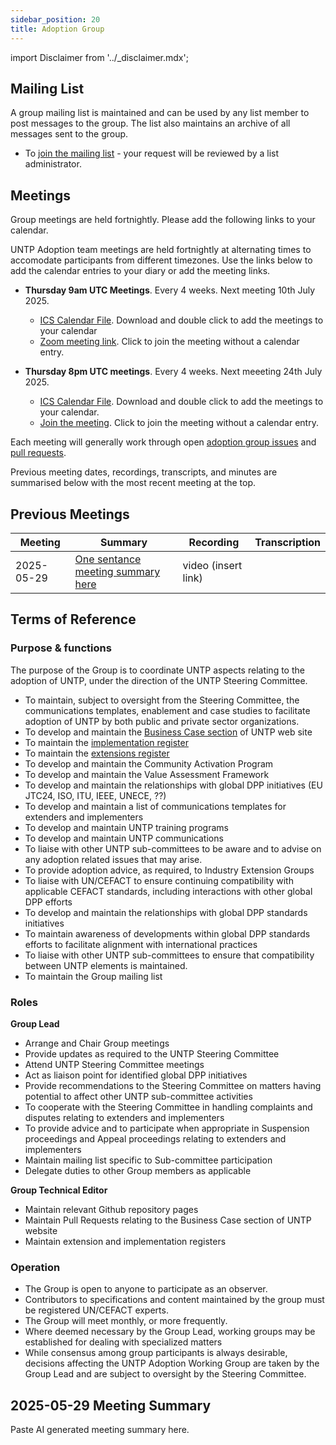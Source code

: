 ```yaml
---
sidebar_position: 20
title: Adoption Group
---
```


import Disclaimer from '../\_disclaimer.mdx';

<Disclaimer />


## Mailing List

A group mailing list is maintained and can be used by any list member to post messages to the group. The list also maintains an archive of all messages sent to the group.

* To [join the mailing list](https://gaggle.email/join/untp-adoption@gaggle.email) - your request will be reviewed by a list administrator.

## Meetings

Group meetings are held fortnightly.  Please add the following links to your calendar.

UNTP Adoption team meetings are held fortnightly at alternating times to accomodate participants from different timezones. Use the links below to add the calendar entries to your diary or add the meeting links.

* **Thursday 9am UTC Meetings**. Every 4 weeks. Next meeting 10th July 2025.  
	* [ICS Calendar File](../../meetings/UNTP-Adoption-WG-9am-UTC-4weekly.ics). Download and double click to add the meetings to your calendar
	* [Zoom meeting link](https://us02web.zoom.us/j/88335520636?pwd=YZct0AJbC7Qft3jBY1RO4O1Mu029kz.1). Click to join the meeting without a calendar entry.


* **Thursday 8pm UTC meetings**.  Every 4 weeks. Next meeeting 24th July 2025. 
	* [ICS Calendar File](../../meetings/UNTP-Adoption-WG-8pm-UTC-4weekly.ics).  Download and double click to add the meetings to your calendar.
	* [Join the meeting](https://us02web.zoom.us/j/89718957502?pwd=j4F7ayx8cN6jk3xUXu4Fp67ndaVYdb.1). Click to join the meeting without a calendar entry.


Each meeting will generally work through open [adoption group issues](https://github.com/uncefact/spec-untp/issues?q=is%3Aissue%20state%3Aopen%20label%3AWG-Adoption) and [pull requests](https://github.com/uncefact/spec-untp/pulls). 

Previous meeting dates, recordings, transcripts, and minutes are summarised below with the most recent meeting at the top.

## Previous Meetings

|Meeting|Summary|Recording|Transcription|
|---|---|---|---|
|2025-05-29| [One sentance meeting summary here](#2025-05-29-meeting-summary)|video (insert link) |


## Terms of Reference

### Purpose & functions
The purpose of the Group is to coordinate UNTP aspects relating to the adoption of UNTP, under the direction of the UNTP Steering Committee.  
* To maintain, subject to oversight from the Steering Committee, the communications templates, enablement and case studies to facilitate adoption of UNTP by both public and private sector organizations.
* To develop and maintain the [Business Case section](/spec-untp/docs/business-case) of UNTP web site 
* To maintain the [implementation register](/spec-untp/docs/implementations/)
* To maintain the [extensions register](/spec-untp/docs/extensions/)
* To develop and maintain the Community Activation Program
* To develop and maintain the Value Assessment Framework
* To develop and maintain the relationships with global DPP initiatives (EU JTC24, ISO, ITU, IEEE, UNECE, ??)
* To develop and maintain a list of communications templates for extenders and implementers
* To develop and maintain UNTP training programs
* To develop and maintain UNTP communications 
* To liaise with other UNTP sub-committees to be aware and to advise on any adoption related issues that may arise.
* To provide adoption advice, as required, to Industry Extension Groups
* To liaise with UN/CEFACT to ensure continuing compatibility with applicable CEFACT standards, including interactions with other global DPP efforts
* To develop and maintain the relationships with global DPP standards initiatives 
* To maintain awareness of developments within global DPP standards efforts to facilitate alignment with international practices
* To liaise with other UNTP sub-committees to ensure that compatibility between UNTP elements is maintained. 
* To maintain the Group mailing list

### Roles

**Group Lead**

* Arrange and Chair Group meetings
* Provide updates as required to the UNTP Steering Committee 
* Attend UNTP Steering Committee meetings
* Act as liaison point for identified global DPP initiatives
* Provide recommendations to the Steering Committee on matters having potential to affect other UNTP sub-committee activities 
* To cooperate with the Steering Committee in handling complaints and disputes relating to extenders and implementers
* To provide advice and to participate when appropriate in Suspension proceedings and Appeal proceedings relating to extenders and implementers
* Maintain mailing list specific to Sub-committee participation 
* Delegate duties to other Group members as applicable

**Group Technical Editor**

* Maintain relevant Github repository pages
* Maintain Pull Requests relating to the Business Case section of UNTP website 
* Maintain extension and implementation registers

### Operation

* The Group is open to anyone to participate as an observer.  
* Contributors to specifications and content maintained by the group must be registered UN/CEFACT experts.
* The Group will meet monthly, or more frequently.
* Where deemed necessary by the Group Lead, working groups may be established for dealing with specialized matters
* While consensus among group participants is always desirable, decisions affecting the UNTP Adoption Working Group are taken by the Group Lead and are subject to oversight by the Steering Committee.

## 2025-05-29 Meeting Summary

Paste AI generated meeting summary here.
